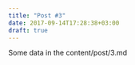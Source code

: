 ```yaml
---
title: "Post #3"
date: 2017-09-14T17:28:38+03:00
draft: true
---
```


Some data in the content/post/3.md
